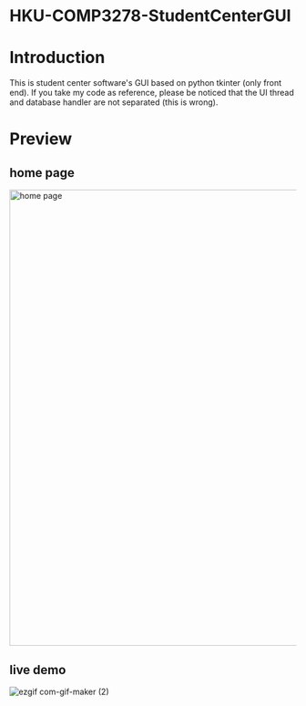 # HKU-COMP3278-StudentCenterGUI

# Introduction

This is student center software's GUI based on python tkinter (only front end). If you take my code as reference, please be noticed that the UI thread and database handler are not separated (this is wrong).

# Preview

## home page
<img src="https://user-images.githubusercontent.com/78750074/209090280-4cab1c9e-3dd9-4b11-9a79-595ee07747b4.png" alt="home page" width="800">


## live demo
![ezgif com-gif-maker (2)](https://user-images.githubusercontent.com/78750074/209082700-0f04d43a-8fd3-4cdc-a8af-bad351e9f165.gif)
